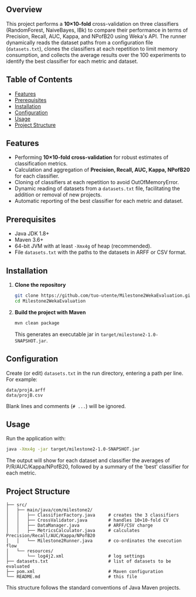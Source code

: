 ## Overview

This project performs a **10×10-fold** cross-validation on three classifiers (RandomForest, NaiveBayes, IBk) to compare their performance in terms of Precision, Recall, AUC, Kappa, and NPofB20 using Weka's API. The runner dynamically reads the dataset paths from a configuration file (`datasets.txt`), clones the classifiers at each repetition to limit memory consumption, and collects the average results over the 100 experiments to identify the best classifier for each metric and dataset.

## Table of Contents

* [Features](#features)
* [Prerequisites](#prerequisites)
* [Installation](#installation)
* [Configuration](#configuration)
* [Usage](#usage)
* [Project Structure](#project-structure)

## Features

* Performing **10×10-fold cross-validation** for robust estimates of classification metrics.
* Calculation and aggregation of **Precision, Recall, AUC, Kappa, NPofB20** for each classifier.
* Cloning of classifiers at each repetition to avoid OutOfMemoryError.
* Dynamic reading of datasets from a `datasets.txt` file, facilitating the addition or removal of new projects.
* Automatic reporting of the best classifier for each metric and dataset.

## Prerequisites

* Java JDK 1.8+
* Maven 3.6+
* 64-bit JVM with at least `-Xmx4g` of heap (recommended).
* File `datasets.txt` with the paths to the datasets in ARFF or CSV format.

## Installation

1. **Clone the repository**

   ```bash
   git clone https://github.com/tuo-utente/Milestone2WekaEvaluation.git
   cd Milestone2WekaEvaluation
   ```
2. **Build the project with Maven**

   ```bash
   mvn clean package
   ```

   This generates an executable jar in `target/milestone2-1.0-SNAPSHOT.jar`.

## Configuration

Create (or edit) `datasets.txt` in the run directory, entering a path per line. For example:

```
data/projA.arff
data/projB.csv
```

Blank lines and comments (`# ...`) will be ignored.

## Usage

Run the application with:

```bash
java -Xmx4g -jar target/milestone2-1.0-SNAPSHOT.jar
```

The output will show for each dataset and classifier the averages of P/R/AUC/Kappa/NPofB20, followed by a summary of the 'best' classifier for each metric.

## Project Structure

```
├── src/
│   ├── main/java/com/milestone2/
│   │   ├── ClassifierFactory.java     # creates the 3 classifiers
│   │   ├── CrossValidator.java        # handles 10×10-fold CV
│   │   ├── DataManager.java           # ARFF/CSV charge
│   │   ├── MetricsCalculator.java     # calculates Precision/Recall/AUC/Kappa/NPofB20
│   │   └── Milestone2Runner.java      # co-ordinates the execution flow
│   └── resources/
│       └── log4j2.xml                 # log settings
├── datasets.txt                       # list of datasets to be evaluated
├── pom.xml                            # Maven configuration
└── README.md                          # this file
```

This structure follows the standard conventions of Java Maven projects.